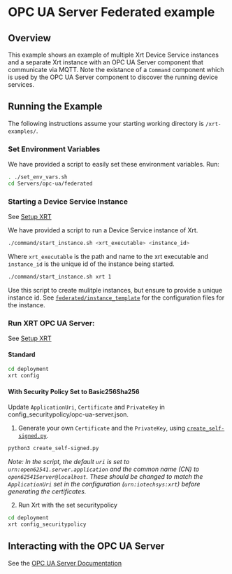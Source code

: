 # OPC UA Server Federated example

## Overview

This example shows an example of multiple Xrt Device Service instances and a separate Xrt instance with an OPC UA Server component that communicate via MQTT. Note the existance of a `Command` component which is used by the OPC UA Server component to discover the running device services.

## Running the Example

The following instructions assume your starting working directory is `/xrt-examples/`.

### **Set Environment Variables**

We have provided a script to easily set these environment variables. Run:

```bash
. ./set_env_vars.sh
cd Servers/opc-ua/federated
```

### **Starting a Device Service Instance**

See [Setup XRT](../../DeviceServices/interactive-walkthrough/setup-xrt.md)

We have provided a script to run a Device Service instance of Xrt.

```bash
./command/start_instance.sh <xrt_executable> <instance_id>
```

Where `xrt_executable` is the path and name to the xrt executable and `instance_id` is the unique id of the instance being started.

```bash
./command/start_instance.sh xrt 1
```

Use this script to create mulitple instances, but ensure to provide a unique instance id.
See [`federated/instance_template`](./instance_template/) for the configuration files for the instance.

### **Run XRT OPC UA Server:**

See [Setup XRT](../../DeviceServices/interactive-walkthrough/setup-xrt.md)

#### Standard

```bash
cd deployment
xrt config
```

#### With Security Policy Set to Basic256Sha256

Update `ApplicationUri`, `Certificate` and `PrivateKey` in config_securitypolicy/opc-ua-server.json.

1. Generate your own `Certificate` and the `PrivateKey`, using [`create_self-signed.py`](https://github.com/open62541/open62541/tree/master/tools/certs).

```bash
python3 create_self-signed.py
```

_Note: In the script, the default `uri` is set to `urn:open62541.server.application` and the common name (CN) to `open62541Server@localhost`. These should be changed to match the `ApplicationUri` set in the configuration (`urn:iotechsys:xrt`) before generating the certificates._

2. Run Xrt with the set securitypolicy

```bash
cd deployment
xrt config_securitypolicy
```

## Interacting with the OPC UA Server

See the [OPC UA Server Documentation](https://docs.iotechsys.com/edge-xrt22/server-components/opc-ua-server-component.html)

